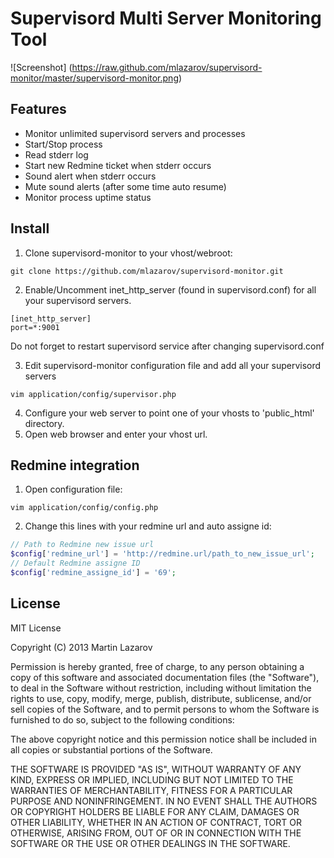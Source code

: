 # Supervisord Multi Server Monitoring Tool

![Screenshot] (https://raw.github.com/mlazarov/supervisord-monitor/master/supervisord-monitor.png)

## Features

* Monitor unlimited supervisord servers and processes
* Start/Stop process
* Read stderr log
* Start new Redmine ticket when stderr occurs
* Sound alert when stderr occurs
* Mute sound alerts (after some time auto resume)
* Monitor process uptime status

## Install

1. Clone supervisord-monitor to your vhost/webroot:
```
git clone https://github.com/mlazarov/supervisord-monitor.git
```
2. Enable/Uncomment inet_http_server (found in supervisord.conf) for all your supervisord servers.
```
[inet_http_server]
port=*:9001
```
Do not forget to restart supervisord service after changing supervisord.conf

3. Edit supervisord-monitor configuration file and add all your supervisord servers
```
vim application/config/supervisor.php
```

4. Configure your web server to point one of your vhosts to 'public_html' directory.
5. Open web browser and enter your vhost url.


## Redmine integration
1. Open configuration file:
```
vim application/config/config.php
```
2. Change this lines with your redmine url and auto assigne id:
```php
// Path to Redmine new issue url
$config['redmine_url'] = 'http://redmine.url/path_to_new_issue_url';
// Default Redmine assigne ID
$config['redmine_assigne_id'] = '69';
```

## License

MIT License

Copyright (C) 2013 Martin Lazarov

Permission is hereby granted, free of charge, to any person obtaining a copy of this software and associated documentation files (the "Software"), to deal in the Software without restriction, including without limitation the rights to use, copy, modify, merge, publish, distribute, sublicense, and/or sell copies of the Software, and to permit persons to whom the Software is furnished to do so, subject to the following conditions:

The above copyright notice and this permission notice shall be included in all copies or substantial portions of the Software.

THE SOFTWARE IS PROVIDED "AS IS", WITHOUT WARRANTY OF ANY KIND, EXPRESS OR IMPLIED, INCLUDING BUT NOT LIMITED TO THE WARRANTIES OF MERCHANTABILITY, FITNESS FOR A PARTICULAR PURPOSE AND NONINFRINGEMENT. IN NO EVENT SHALL THE AUTHORS OR COPYRIGHT HOLDERS BE LIABLE FOR ANY CLAIM, DAMAGES OR OTHER LIABILITY, WHETHER IN AN ACTION OF CONTRACT, TORT OR OTHERWISE, ARISING FROM, OUT OF OR IN CONNECTION WITH THE SOFTWARE OR THE USE OR OTHER DEALINGS IN THE SOFTWARE.
